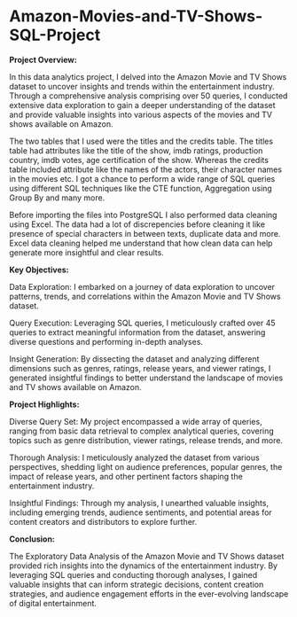 # Amazon-Movies-and-TV-Shows-SQL-Project
**Project Overview:**

In this data analytics project, I delved into the Amazon Movie and TV Shows dataset to uncover insights and trends within the entertainment industry. Through a comprehensive analysis comprising over 50 queries, I conducted extensive data exploration to gain a deeper understanding of the dataset and provide valuable insights into various aspects of the movies and TV shows available on Amazon.

The two tables that I used were the titles and the credits table.
The titles table had attributes like the title of the show, imdb ratings, production country, imdb votes, age certification of the show. Whereas the credits table included attribute like the names of the actors, their character names in the movies etc. I got a chance to perform a wide range of SQL queries using different SQL techniques like the CTE function, Aggregation using Group By and many more.

Before importing the files into PostgreSQL I also performed data cleaning using Excel. The data had a lot of discrepencies before cleaning it like presence of special characters in between texts, duplicate data and more. Excel data cleaning helped me understand that how clean data can help generate more insightful and clear results.

**Key Objectives:**

Data Exploration: I embarked on a journey of data exploration to uncover patterns, trends, and correlations within the Amazon Movie and TV Shows dataset.

Query Execution: Leveraging SQL queries, I meticulously crafted over 45 queries to extract meaningful information from the dataset, answering diverse questions and performing in-depth analyses.

Insight Generation: By dissecting the dataset and analyzing different dimensions such as genres, ratings, release years, and viewer ratings, I generated insightful findings to better understand the landscape of movies and TV shows available on Amazon.

**Project Highlights:**

Diverse Query Set: My project encompassed a wide array of queries, ranging from basic data retrieval to complex analytical queries, covering topics such as genre distribution, viewer ratings, release trends, and more.

Thorough Analysis: I meticulously analyzed the dataset from various perspectives, shedding light on audience preferences, popular genres, the impact of release years, and other pertinent factors shaping the entertainment industry.

Insightful Findings: Through my analysis, I unearthed valuable insights, including emerging trends, audience sentiments, and potential areas for content creators and distributors to explore further.

**Conclusion:**

The Exploratory Data Analysis of the Amazon Movie and TV Shows dataset provided rich insights into the dynamics of the entertainment industry. By leveraging SQL queries and conducting thorough analyses, I gained valuable insights that can inform strategic decisions, content creation strategies, and audience engagement efforts in the ever-evolving landscape of digital entertainment.
